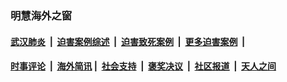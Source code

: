 
### 明慧海外之窗

####  [武汉肺炎](indexes/365.md?t=03212000) &nbsp;|&nbsp;  [迫害案例综述](indexes/328.md?t=03212000) &nbsp;|&nbsp; [迫害致死案例](indexes/277.md?t=03212000)  &nbsp;|&nbsp; [更多迫害案例](indexes/81.md?t=03212000)  &nbsp;|&nbsp; 
####  [时事评论](indexes/19.md?t=03212000) &nbsp;|&nbsp; [海外简讯](indexes/245.md?t=03212000)&nbsp;|&nbsp;  [社会支持](indexes/140.md?t=03212000) &nbsp;|&nbsp; [褒奖决议](indexes/282.md?t=03212000) &nbsp;|&nbsp; [社区报道](indexes/91.md?t=03212000)  &nbsp;|&nbsp; [天人之间](indexes/78.md?t=03212000) 

